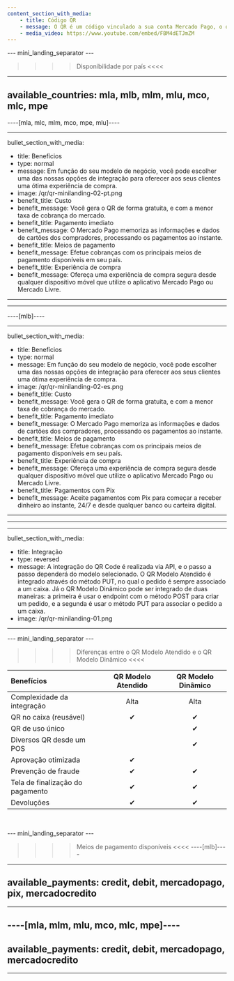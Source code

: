 ```yaml
---
content_section_with_media:
    - title: Código QR
    - message: O QR é um código vinculado a sua conta Mercado Pago, o qual possibilita que você receba pagamentos de forma simples, rápida e segura. Para receber pagamentos com QR no seu negócio, você pode imprimir e exibir o código em um lugar visível ou se preferir, mostrá-lo em um dispositivo móvel e cobrar pelo aplicativo do Mercado Pago.
    - media_video: https://www.youtube.com/embed/FBM4dETJmZM
---
```


--- mini_landing_separator ---

>>>> Disponibilidade por país <<<<
---
available_countries: mla, mlb, mlm, mlu, mco, mlc, mpe
---


----[mla, mlc, mlm, mco, mpe, mlu]----

---
bullet_section_with_media: 
 - title: Benefícios
 - type: normal
 - message: Em função do seu modelo de negócio, você pode escolher uma das nossas opções de integração para oferecer aos seus clientes uma ótima experiência de compra.
 - image: /qr/qr-minilanding-02-pt.png
 - benefit_title: Custo
 - benefit_message: Você gera o QR de forma gratuita, e com a menor taxa de cobrança do mercado.
 - benefit_title: Pagamento imediato
 - benefit_message: O Mercado Pago memoriza as informações e dados de cartões dos compradores, processando os pagamentos ao instante.
 - benefit_title: Meios de pagamento
 - benefit_message: Efetue cobranças com os principais meios de pagamento disponíveis em seu país.
 - benefit_title: Experiência de compra
 - benefit_message: Ofereça uma experiência de compra segura desde qualquer dispositivo móvel que utilize o aplicativo Mercado Pago ou Mercado Livre.
---

------------

----[mlb]----

---
bullet_section_with_media: 
 - title: Benefícios
 - type: normal
 - message: Em função do seu modelo de negócio, você pode escolher uma das nossas opções de integração para oferecer aos seus clientes uma ótima experiência de compra.
 - image: /qr/qr-minilanding-02-es.png
 - benefit_title: Custo
 - benefit_message: Você gera o QR de forma gratuita, e com a menor taxa de cobrança do mercado.
 - benefit_title: Pagamento imediato
 - benefit_message: O Mercado Pago memoriza as informações e dados de cartões dos compradores, processando os pagamentos ao instante.
 - benefit_title: Meios de pagamento
 - benefit_message: Efetue cobranças com os principais meios de pagamento disponíveis em seu país.
 - benefit_title: Experiência de compra
 - benefit_message: Ofereça uma experiência de compra segura desde qualquer dispositivo móvel que utilize o aplicativo Mercado Pago ou Mercado Livre.
 - benefit_title: Pagamentos com Pix
 - benefit_message: Aceite pagamentos com Pix para começar a receber dinheiro ao instante, 24/7 e desde qualquer banco ou carteira digital.
---
------------

---
bullet_section_with_media:
  - title: Integração
  - type: reversed
  - message: A integração do QR Code é realizada via API, e o passo a passo dependerá do modelo selecionado. O QR Modelo Atendido é integrado através do método PUT, no qual o pedido é sempre associado a um caixa. Já o QR Modelo Dinâmico pode ser integrado de duas maneiras: a primeira é usar o endpoint com o método POST para criar um pedido, e a segunda é usar o método PUT para associar o pedido a um caixa.
  - image: /qr/qr-minilanding-01.png
---


--- mini_landing_separator ---

>>>> Diferenças entre o QR Modelo Atendido e o QR Modelo Dinâmico <<<<

| Benefícios | QR Modelo Atendido | QR Modelo Dinâmico |
| :--- | :---: | :---: |
| Complexidade da integração | Alta | Alta |
| QR no caixa (reusável) | ✔ | ✔ | 
| QR de uso único | | ✔ | 
| Diversos QR desde um POS| | ✔ |
| Aprovação otimizada| ✔ |   |
| Prevenção de fraude | ✔ | ✔ |
| Tela de finalização do pagamento| ✔ | ✔  |
| Devoluções| ✔ | ✔ |

<br>

--- mini_landing_separator ---

>>>> Meios de pagamento disponíveis <<<<
----[mlb]----
---
available_payments: credit, debit, mercadopago, pix, mercadocredito
---
------------

----[mla, mlm, mlu, mco, mlc, mpe]----
---
available_payments: credit, debit, mercadopago, mercadocredito
---
------------
